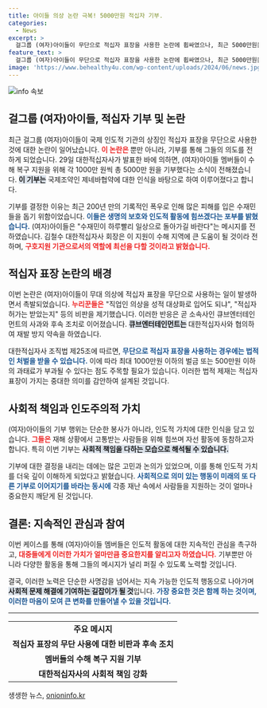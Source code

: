 ```yaml
---
title: 아이들 의상 논란 극복! 5000만원 적십자 기부.
categories:
  - News
excerpt: >
  걸그룹 (여자)아이들이 무단으로 적십자 표장을 사용한 논란에 휩싸였으나, 최근 5000만원을 기부하며 수해 복구에 동참했다. 이들의 선행이 과거 논란을 딛고 사회에 기여할 수 있을지 주목된다.
feature_text: >
  걸그룹 (여자)아이들이 무단으로 적십자 표장을 사용한 논란에 휩싸였으나, 최근 5000만원을 기부하며 수해 복구에 동참했다. 이들의 선행이 과거 논란을 딛고 사회에 기여할 수 있을지 주목된다.
image: 'https://www.behealthy4u.com/wp-content/uploads/2024/06/news.jpg'
---
```


<p><img src="https://www.behealthy4u.com/wp-content/uploads/2024/06/news.jpg" alt="info 속보" /></p>

<h2 data-ke-size="size26">걸그룹 (여자)아이들, 적십자 기부 및 논란</h2>

<p data-ke-size="size16">최근 걸그룹 (여자)아이들이 국제 인도적 기관의 상징인 적십자 표장을 무단으로 사용한 것에 대한 논란이 일어났습니다. <b><span style="color: #ee2323;">이 논란은     </span></b> 뿐만 아니라, 기부를 통해 그들의 의도를 전하게 되었습니다. 29일 대한적십자사가 발표한 바에 의하면, (여자)아이들 멤버들이 수해 복구 지원을 위해 각 1000만 원씩 총 5000만 원을 기부했다는 소식이 전해졌습니다. <b><span style="background-color: #21538527;">이 기부는</span></b> 국제조약인 제네바협약에 대한 인식을 바탕으로 하여 이루어졌다고 합니다. </p>

<p data-ke-size="size16">기부를 결정한 이유는 최근 200년 만의 기록적인 폭우로 인해 많은 피해를 입은 수재민들을 돕기 위함이었습니다. <b><span style="color: #1a5490;">이들은 생명의 보호와 인도적 활동에 힘쓰겠다는 포부를 밝혔습니다.</span></b> (여자)아이들은 "수재민이 하루빨리 일상으로 돌아가길 바란다"는 메시지를 전하였습니다. 김철수 대한적십자사 회장은 이 지원이 수해 지역에 큰 도움이 될 것이라 전하며, <b><span style="color: #ee2323;">구호지원 기관으로서의 역할에 최선을 다할 것이라고 밝혔습니다.</span></b> </p>

<h2 data-ke-size="size26">적십자 표장 논란의 배경</h2>

<p data-ke-size="size16">이번 논란은 (여자)아이들이 무대 의상에 적십자 표장을 무단으로 사용하는 일이 발생하면서 촉발되었습니다. <b><span style="color: #ee2323;">누리꾼들은</span></b> "직업인 의상을 성적 대상화로 입어도 되냐", "적십자 허가는 받았는지" 등의 비판을 제기했습니다. 이러한 반응은 곧 소속사인 큐브엔터테인먼트의 사과와 후속 조치로 이어졌습니다. <b><span style="background-color: #21538527;">큐브엔터테인먼트는</span></b> 대한적십자사와 협의하여 재발 방지 약속을 하였습니다. </p>

<p data-ke-size="size16">대한적십자사 조직법 제25조에 따르면, <b><span style="color: #1a5490;">무단으로 적십자 표장을 사용하는 경우에는 법적인 처벌을 받을 수 있습니다.</span></b> 이에 따라 최대 1000만원 이하의 벌금 또는 500만원 이하의 과태료가 부과될 수 있다는 점도 주목할 필요가 있습니다. 이러한 법적 제재는 적십자 표장이 가지는 중대한 의미를 감안하여 설계된 것입니다. </p>

<h2 data-ke-size="size26">사회적 책임과 인도주의적 가치</h2>

<p data-ke-size="size16">(여자)아이들의 기부 행위는 단순한 봉사가 아니라, 인도적 가치에 대한 인식을 담고 있습니다. <b><span style="color: #ee2323;">그들은</span></b> 재해 상황에서 고통받는 사람들을 위해 힘쓰며 자선 활동에 동참하고자 합니다. 특히 이번 기부는 <b><span style="background-color: #21538527;">사회적 책임을 다하는 모습으로 해석될 수 있습니다.</span></b> </p>

<p data-ke-size="size16">기부에 대한 결정을 내리는 데에는 많은 고민과 논의가 있었으며, 이를 통해 인도적 가치를 더욱 깊이 이해하게 되었다고 밝혔습니다. <b><span style="color: #1a5490;">사회적으로 의미 있는 행동이 미래의 또 다른 기부로 이어지기를 바라는 동시에</span></b> 각종 재난 속에서 사람들을 지원하는 것이 얼마나 중요한지 깨닫게 된 것입니다. </p>

<h2 data-ke-size="size26">결론: 지속적인 관심과 참여</h2>

<p data-ke-size="size16">이번 케이스를 통해 (여자)아이들 멤버들은 인도적 활동에 대한 지속적인 관심을 촉구하고, <b><span style="color: #ee2323;">대중들에게 이러한 가치가 얼마만큼 중요한지를 알리고자 하였습니다.</span></b> 기부뿐만 아니라 다양한 활동을 통해 그들의 메시지가 널리 퍼질 수 있도록 노력할 것입니다. </p>

<p data-ke-size="size16">결국, 이러한 노력은 단순한 사명감을 넘어서는 지속 가능한 인도적 행동으로 나아가며 <b><span style="background-color: #21538527;">사회적 문제 해결에 기여하는 길잡이가 될 것</span></b>입니다. <b><span style="color: #1a5490;">가장 중요한 것은 함께 하는 것이며, 이러한 마음이 모여 큰 변화를 만들어낼 수 있을 것입니다.</span></b> </p>

<hr>

<table style="width:100%">
    <tr>
        <td style="text-align: center; height: 17px;"><b>주요 메시지</b></td>
    </tr>
    <tr>
        <td style="text-align: center; height: 17px;"><b>적십자 표장의 무단 사용에 대한 비판과 후속 조치</b></td>
    </tr>
    <tr>
        <td style="text-align: center; height: 17px;"><b>멤버들의 수해 복구 지원 기부</b></td>
    </tr>
    <tr>
        <td style="text-align: center; height: 17px;"><b>대한적십자사의 사회적 책임 강화</b></td>
    </tr>
</table>
생생한 뉴스, <a href="https://onioninfo.kr" rel="dofollow">onioninfo.kr</a>


